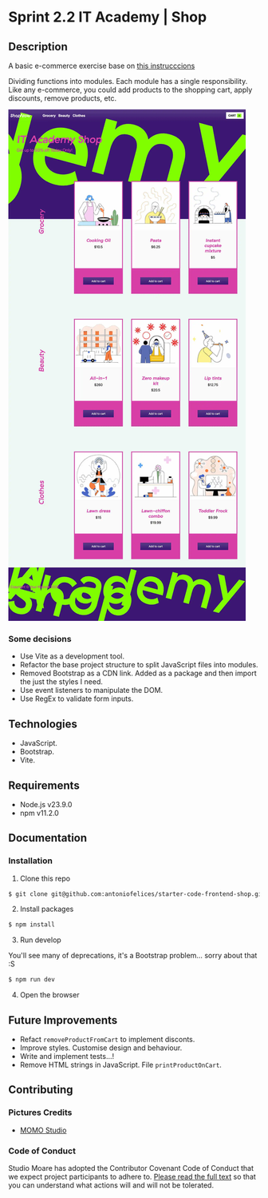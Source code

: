 # Sprint 2.2 IT Academy | Shop

## Description

A basic e-commerce exercise base on [this instrucccions](https://github.com/IT-Academy-BCN/starter-code-frontend-shop/blob/main/README.md)

Dividing functions into modules. Each module has a single responsibility.
Like any e-commerce, you could add products to the shopping cart, apply discounts, remove products, etc.

![Preview](src/assets/images/preview-00.webp 'E-commerce Preview')

### Some decisions

-   Use Vite as a development tool.
-   Refactor the base project structure to split JavaScript files into modules.
-   Removed Bootstrap as a CDN link. Added as a package and then import the just the styles I need.
-   Use event listeners to manipulate the DOM.
-   Use RegEx to validate form inputs.

## Technologies

-   JavaScript.
-   Bootstrap.
-   Vite.

## Requirements

-   Node.js v23.9.0
-   npm v11.2.0

## Documentation

### Installation

1. Clone this repo

```bash
$ git clone git@github.com:antoniofelices/starter-code-frontend-shop.git .
```

2. Install packages

```bash
$ npm install
```

3. Run develop

You'll see many of deprecations, it's a Bootstrap problem… sorry about that :S

```bash
$ npm run dev
```

4. Open the browser

## Future Improvements

-   Refact `removeProductFromCart` to implement disconts.
-   Improve styles. Customise design and behaviour.
-   Write and implement tests...!
-   Remove HTML strings in JavaScript. File `printProductOnCart`.

## Contributing

### Pictures Credits

-   <a href="https://unsplash.com/es/@momostudioofficial?utm_content=creditCopyText&utm_medium=referral&utm_source=unsplash">MOMO Studio</a>

### Code of Conduct

Studio Moare has adopted the Contributor Covenant Code of Conduct that we expect project participants to adhere to. [Please read the full text](https://www.contributor-covenant.org/version/2/1/code_of_conduct/code_of_conduct.md) so that you can understand what actions will and will not be tolerated.
